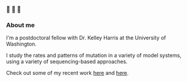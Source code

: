 ### :dna: :dna: :dna:

### About me

I'm a postdoctoral fellow with Dr. Kelley Harris at the University of Washington.

I study the rates and patterns of mutation in a variety of model systems, using a variety of sequencing-based approaches.

Check out some of my recent work [here](https://elifesciences.org/articles/46922) and [here](https://elifesciences.org/articles/35453).

